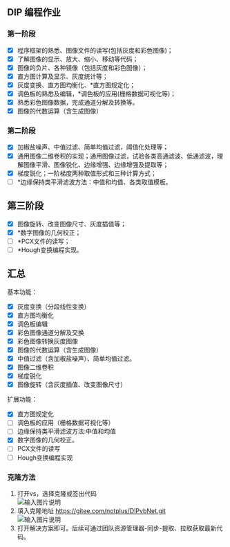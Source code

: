## DIP 编程作业
### 第一阶段
* [x] 程序框架的熟悉、图像文件的读写(包括灰度和彩色图像)；
* [x] 了解图像的显示、放大、缩小、移动等代码；
* [x] 图像的负片、各种镜像（包括灰度和彩色图像）；
* [x] 直方图计算及显示、灰度统计等；
* [x] 灰度变换、直方图均衡化、*直方图规定化；
* [x] 调色板的熟悉及编辑，*调色板的应用(栅格数据可视化等)；
* [x] 熟悉彩色图像数据，完成通道分解及转换等。
* [x] 图像的代数运算（含生成图像）

### 第二阶段
* [x] 加椒盐噪声、中值过滤、简单均值过滤，阈值化处理等；
* [x] 通用图像二维卷积的实现；通用图像过滤，试验各类高通滤波、低通滤波，理解图像平滑、图像锐化、边缘增强、边缘增强及提取等；
* [x] 梯度锐化；一阶梯度两种取值形式和三种计算方式；
* [ ] *边缘保持类平滑滤波方法：中值和均值、各类取值模板。

## 第三阶段
* [x] 图像旋转、改变图像尺寸、灰度插值等；
* [x] *数字图像的几何校正；
* [ ] *PCX文件的读写；
* [ ] *Hough变换编程实现。

## 汇总
基本功能：
* [x] 灰度变换（分段线性变换）
* [x] 直方图均衡化
* [x] 调色板编辑
* [x] 彩色图像通道分解及交换
* [x] 彩色图像转换灰度图像
* [x] 图像的代数运算（含生成图像）
* [x] 中值过滤（含加椒盐噪声）、简单均值过滤。
* [x] 图像二维卷积
* [x] 梯度锐化
* [x] 图像旋转（含灰度插值、改变图像尺寸）

扩展功能：
* [x] 直方图规定化
* [ ] 调色板的应用（栅格数据可视化等）
* [ ] 边缘保持类平滑滤波方法:中值和均值
* [x] 数字图像的几何校正。
* [ ] PCX文件的读写
* [ ] Hough变换编程实现

### 克隆方法
1. 打开vs，选择克隆或签出代码   
![输入图片说明](https://images.gitee.com/uploads/images/2020/0424/234406_9a541565_5204770.png "1.png")   
2. 填入克隆地址 https://gitee.com/notplus/DIPvbNet.git   
![输入图片说明](https://images.gitee.com/uploads/images/2020/0424/234448_6986a6a0_5204770.png "2.png")     
3. 打开解决方案即可。后续可通过团队资源管理器-同步-提取、拉取获取最新代码。